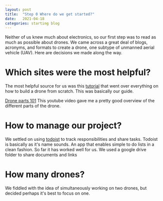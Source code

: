 ```yaml
---
layout: post
title:  "Step 0 Where do we get started?"
date:   2021-04-18
categories: starting blog
---
```


Neither of us knew much about electronics, so our first step was to read as much as possible about drones. We came across a great deal of blogs, acronyms, and formats to create a drone, one subtype of unmanned aerial vehicle (UAV). Here are decisions we made along the way. 

# Which sites were the most helpful?

The most helpful source for us was this [tutorial](http://beginnerflyer.com/build-a-drone/) that went over everything on how to build a drone from scratch. This was basically our guide.

[Drone parts 101](https://www.youtube.com/watch?v=K05UwsiqZ_E) This youtube video gave me a pretty good overview of the different parts of the drone.


# How to manage our project?
We settled on using [todoist](todoist.com/) to track responsibilities and share tasks. Todoist is basically as it's name sounds. An app that enables simple to do lists in a clean fashion. So far it has worked well for us. We used a google drive folder to share documents and links

# How many drones?

We fiddled with the idea of simultaneously working on two drones, but decided perhaps it's best to focus on one.